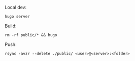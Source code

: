 Local dev:

```
hugo server
```

Build:

```
rm -rf public/* && hugo
```

Push:

```
rsync -avzr --delete ./public/ <user>@<server>:<folder>
```
